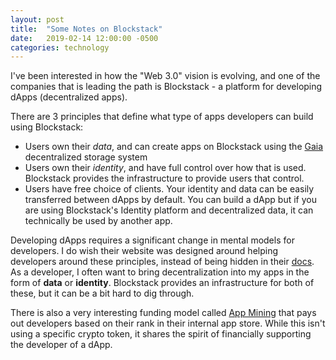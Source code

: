 ```yaml
---
layout: post
title:  "Some Notes on Blockstack"
date:   2019-02-14 12:00:00 -0500
categories: technology
---
```


I've been interested in how the "Web 3.0" vision is evolving, and one of the companies that is leading the path is Blockstack - a platform for developing dApps (decentralized apps). 

There are 3 principles that define what type of apps developers can build using Blockstack:
- Users own their _data_, and can create apps on Blockstack using the [Gaia](https://github.com/blockstack/gaia) decentralized storage system
- Users own their _identity_, and have full control over how that is used. Blockstack provides the infrastructure to provide users that control.  
- Users have free choice of clients. Your identity and data can be easily transferred between dApps by default. You can build a dApp but if you are using Blockstack's Identity platform and decentralized data, it can technically be used by another app.

Developing dApps requires a significant change in mental models for developers. I do wish their website was designed around helping developers around these principles, instead of being hidden in their [docs](https://docs.blockstack.org/develop/dapp_principles.html). As a developer, I often want to bring decentralization into my apps in the form of **data** or **identity**. Blockstack provides an infrastructure for both of these, but it can be a bit hard to dig through.

There is also a very interesting funding model called [App Mining](https://app.co/mining) that pays out developers based on their rank in their internal app store. While this isn't using a specific crypto token, it shares the spirit of financially supporting the developer of a dApp.
